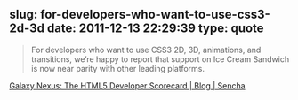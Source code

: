slug: for-developers-who-want-to-use-css3-2d-3d
date: 2011-12-13 22:29:39
type: quote
---

> For developers who want to use CSS3 2D, 3D, animations, and transitions, we’re happy to report that support on Ice Cream Sandwich is now near parity with other leading platforms.

[Galaxy Nexus: The HTML5 Developer Scorecard | Blog | Sencha](http://www.sencha.com/blog/galaxy-nexus-the-html5-developer-scorecard/)
